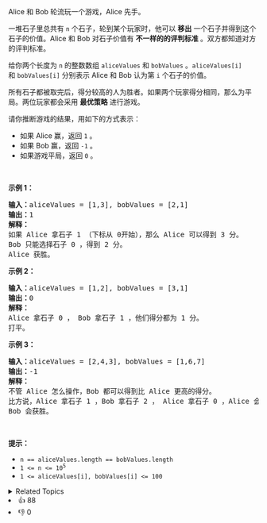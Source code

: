 <p>Alice 和&nbsp;Bob 轮流玩一个游戏，Alice 先手。</p>

<p>一堆石子里总共有&nbsp;<code>n</code>&nbsp;个石子，轮到某个玩家时，他可以 <strong>移出</strong>&nbsp;一个石子并得到这个石子的价值。Alice 和 Bob 对石子价值有 <strong>不一样的的评判标准</strong>&nbsp;。双方都知道对方的评判标准。</p>

<p>给你两个长度为 <code>n</code>&nbsp;的整数数组&nbsp;<code>aliceValues</code> 和&nbsp;<code>bobValues</code>&nbsp;。<code>aliceValues[i]</code> 和&nbsp;<code>bobValues[i]</code>&nbsp;分别表示 Alice 和 Bob 认为第&nbsp;<code>i</code>&nbsp;个石子的价值。</p>

<p>所有石子都被取完后，得分较高的人为胜者。如果两个玩家得分相同，那么为平局。两位玩家都会采用 <b>最优策略</b>&nbsp;进行游戏。</p>

<p>请你推断游戏的结果，用如下的方式表示：</p>

<ul> 
 <li>如果 Alice 赢，返回&nbsp;<code>1</code>&nbsp;。</li> 
 <li>如果 Bob 赢，返回&nbsp;<code>-1</code>&nbsp;。</li> 
 <li>如果游戏平局，返回&nbsp;<code>0</code>&nbsp;。</li> 
</ul>

<p>&nbsp;</p>

<p><strong>示例 1：</strong></p>

<pre>
<b>输入：</b>aliceValues = [1,3], bobValues = [2,1]
<b>输出：</b>1
<strong>解释：</strong>
如果 Alice 拿石子 1 （下标从 0开始），那么 Alice 可以得到 3 分。
Bob 只能选择石子 0 ，得到 2 分。
Alice 获胜。
</pre>

<p><strong>示例 2：</strong></p>

<pre>
<strong>输入：</strong>aliceValues = [1,2], bobValues = [3,1]
<b>输出：</b>0
<strong>解释：</strong>
Alice 拿石子 0 ， Bob 拿石子 1 ，他们得分都为 1 分。
打平。
</pre>

<p><strong>示例 3：</strong></p>

<pre>
<b>输入：</b>aliceValues = [2,4,3], bobValues = [1,6,7]
<b>输出：</b>-1
<strong>解释：</strong>
不管 Alice 怎么操作，Bob 都可以得到比 Alice 更高的得分。
比方说，Alice 拿石子 1 ，Bob 拿石子 2 ， Alice 拿石子 0 ，Alice 会得到 6 分而 Bob 得分为 7 分。
Bob 会获胜。
</pre>

<p>&nbsp;</p>

<p><strong>提示：</strong></p>

<ul> 
 <li><code>n == aliceValues.length == bobValues.length</code></li> 
 <li><code>1 &lt;= n &lt;= 10<sup>5</sup></code></li> 
 <li><code>1 &lt;= aliceValues[i], bobValues[i] &lt;= 100</code></li> 
</ul>

<div><details><summary>Related Topics</summary><div><li>贪心</li><li>数组</li><li>数学</li><li>博弈</li><li>排序</li><li>堆（优先队列）</li></div></details></div>
<div><li>👍 88</li><li>👎 0</li></div>